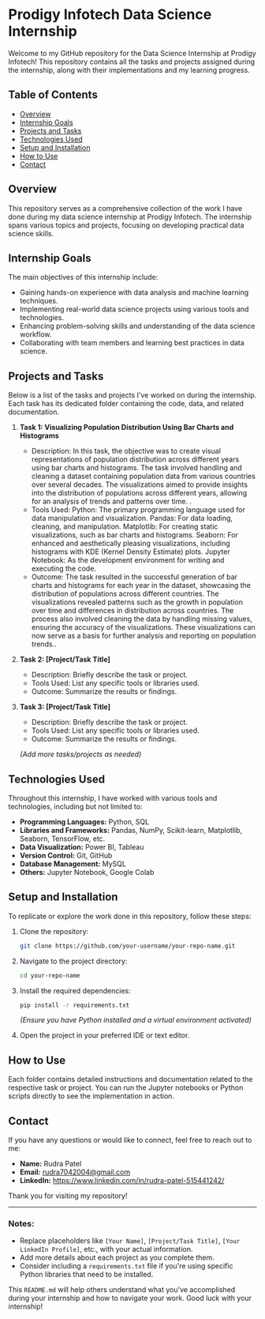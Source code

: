 # Prodigy Infotech Data Science Internship

Welcome to my GitHub repository for the Data Science Internship at Prodigy Infotech! This repository contains all the tasks and projects assigned during the internship, along with their implementations and my learning progress.

## Table of Contents

- [Overview](#overview)
- [Internship Goals](#internship-goals)
- [Projects and Tasks](#projects-and-tasks)
- [Technologies Used](#technologies-used)
- [Setup and Installation](#setup-and-installation)
- [How to Use](#how-to-use)
- [Contact](#contact)

## Overview

This repository serves as a comprehensive collection of the work I have done during my data science internship at Prodigy Infotech. The internship spans various topics and projects, focusing on developing practical data science skills.

## Internship Goals

The main objectives of this internship include:

- Gaining hands-on experience with data analysis and machine learning techniques.
- Implementing real-world data science projects using various tools and technologies.
- Enhancing problem-solving skills and understanding of the data science workflow.
- Collaborating with team members and learning best practices in data science.

## Projects and Tasks

Below is a list of the tasks and projects I've worked on during the internship. Each task has its dedicated folder containing the code, data, and related documentation.

1. **Task 1: Visualizing Population Distribution Using Bar Charts and Histograms**
   - Description: In this task, the objective was to create visual representations of population distribution across different years using bar charts and histograms. The task involved handling and cleaning a dataset containing population data from various countries over several decades. The visualizations aimed to provide insights into the distribution of populations across different years, allowing for an analysis of trends and patterns over time.  .
   - Tools Used: Python: The primary programming language used for data manipulation and visualization.
                 Pandas: For data loading, cleaning, and manipulation.
                 Matplotlib: For creating static visualizations, such as bar charts and histograms.
                 Seaborn: For enhanced and aesthetically pleasing visualizations, including histograms with KDE (Kernel Density Estimate) plots.
                 Jupyter Notebook: As the development environment for writing and executing the code.
   - Outcome: The task resulted in the successful generation of bar charts and histograms for each year in the dataset, showcasing the distribution of populations across different countries. The visualizations revealed patterns such as the growth in population over time and differences in distribution across countries. The process also involved cleaning the data by handling missing values, ensuring the accuracy of the visualizations. These visualizations can now serve as a basis for further analysis and reporting on population trends..

2. **Task 2: [Project/Task Title]**
   - Description: Briefly describe the task or project.
   - Tools Used: List any specific tools or libraries used.
   - Outcome: Summarize the results or findings.

3. **Task 3: [Project/Task Title]**
   - Description: Briefly describe the task or project.
   - Tools Used: List any specific tools or libraries used.
   - Outcome: Summarize the results or findings.

   _(Add more tasks/projects as needed)_

## Technologies Used

Throughout this internship, I have worked with various tools and technologies, including but not limited to:

- **Programming Languages:** Python, SQL
- **Libraries and Frameworks:** Pandas, NumPy, Scikit-learn, Matplotlib, Seaborn, TensorFlow, etc.
- **Data Visualization:** Power BI, Tableau
- **Version Control:** Git, GitHub
- **Database Management:** MySQL
- **Others:** Jupyter Notebook, Google Colab

## Setup and Installation

To replicate or explore the work done in this repository, follow these steps:

1. Clone the repository:
   ```bash
   git clone https://github.com/your-username/your-repo-name.git
   ```

2. Navigate to the project directory:
   ```bash
   cd your-repo-name
   ```

3. Install the required dependencies:
   ```bash
   pip install -r requirements.txt
   ```

   _(Ensure you have Python installed and a virtual environment activated)_

4. Open the project in your preferred IDE or text editor.

## How to Use

Each folder contains detailed instructions and documentation related to the respective task or project. You can run the Jupyter notebooks or Python scripts directly to see the implementation in action.

## Contact

If you have any questions or would like to connect, feel free to reach out to me:

- **Name:** Rudra Patel
- **Email:** rudra7042004@gmail.com
- **LinkedIn:** https://www.linkedin.com/in/rudra-patel-515441242/

Thank you for visiting my repository!

---

### Notes:

- Replace placeholders like `[Your Name]`, `[Project/Task Title]`, `[Your LinkedIn Profile]`, etc., with your actual information.
- Add more details about each project as you complete them.
- Consider including a `requirements.txt` file if you're using specific Python libraries that need to be installed.

This `README.md` will help others understand what you've accomplished during your internship and how to navigate your work. Good luck with your internship!
